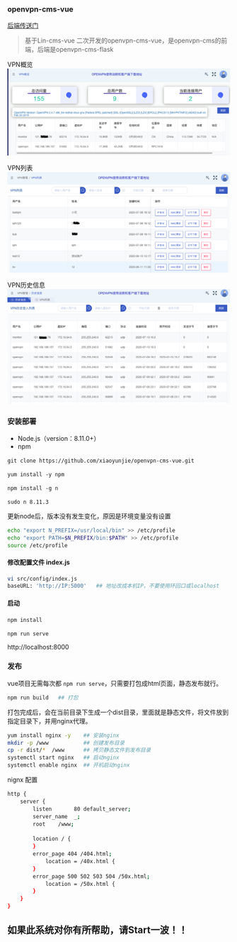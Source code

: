 ### openvpn-cms-vue

[后端传送门](https://github.com/xiaoyunjie/openvpn-cms-flask)

>基于Lin-cms-vue 二次开发的openvpn-cms-vue，是openvpn-cms的前端，后端是openvpn-cms-flask

VPN概览
![images](images/openvpn-1.png)

VPN列表
![images](images/openvpn-2.png)

VPN历史信息
![images](images/openvpn-3.png)


### 安装部署
- Node.js（version：8.11.0+）
- npm 

`git clone https://github.com/xiaoyunjie/openvpn-cms-vue.git`

`yum install -y npm`

`npm install -g n`

`sudo n 8.11.3`

更新node后，版本没有发生变化，原因是环境变量没有设置

```bash
echo "export N_PREFIX=/usr/local/bin" >> /etc/profile
echo "export PATH=$N_PREFIX/bin:$PATH" >> /etc/profile
source /etc/profile
```

#### 修改配置文件 index.js
```bash 
vi src/config/index.js
baseURL: 'http://IP:5000'   ## 地址改成本机IP，不要使用环回口或localhost
```

#### 启动
`npm install`

`npm run serve`

http://localhost:8000


### 发布
vue项目无需每次都 `npm run serve`，只需要打包成html页面，静态发布就行。

```bash
npm run build   ## 打包
```
打包完成后，会在当前目录下生成一个dist目录，里面就是静态文件，将文件放到指定目录下，并用nginx代理。

```bash
yum install nginx -y    ## 安装nginx
mkdir -p /www           ## 创建发布目录
cp -r dist/*  /www      ## 拷贝静态文件到发布目录
systemctl start nginx   ## 启动nginx
systemctl enable nginx  ## 开机启动nginx
```

nignx 配置
```bash
http {
    server {
        listen       80 default_server;
        server_name  _;
        root    /www;   
        
        location / {
        }
        error_page 404 /404.html;
            location = /40x.html {
        }
        error_page 500 502 503 504 /50x.html;
            location = /50x.html {
        }
    }
}
```


## 如果此系统对你有所帮助，请Start一波！！